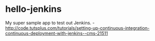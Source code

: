 # hello-jenkins
My super sample app to test out Jenkins. - http://code.tutsplus.com/tutorials/setting-up-continuous-integration-continuous-deployment-with-jenkins--cms-21511
